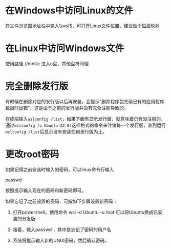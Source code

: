 # 在Windows中访问Linux的文件

在文件浏览器地址栏中输入\\\wsl$，可打开Linux文件位置，建议做个磁盘映射

# 在Linux中访问Windows文件

使用路径 //mnt/c 进入c盘，其他盘符同理



# 完全删除发行版

有时候在删除对应的发行版以后再安装，会提示“删除程序包先前已有的应用程序数据时出错”，这是由于之前的发行版并没有完全注销导致的。

在终端输入`wslconfig /list`，如果下面有显示发行版，就意味着仍有没注销的，通过`wslconfig /u Ubuntu-22.04`这样格式的命令来注销每一个发行版，直到运行`wslconfig /list`后显示没有安装任何发行版为止。



# 更改root密码

如果记得之前安装时输入的密码，可以linux命令行输入

passwd

按照提示输入现在的密码和新密码即可。

如果忘记了之前设置的密码，可按如下步骤设置新密码：

1. 打开powershell，使用命令 wsl -d Ubuntu -u root 可以将Ubuntu换成已安装的分发版

2. 接着，输入passwd <WSLUsernme>，其中<WSLUsernme>是忘记了密码的用户名

3. 系统将提示输入新的UNIX密码，然后确认密码。
